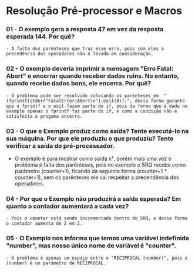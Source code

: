 # Resolução Pré-processor e Macros

### 01 - O exemplo gera a resposta 47 em vez da resposta esperada 144. Por quê?
    - A falta dos parênteses que traz esse erro, pois com eles a precedência dos operadores não é levada em consideração. 


### 02 - O exemplo deveria imprimir a mensagem "Erro Fatal: Abort" e encerrar quando receber dados ruins. No entanto, quando recebe dados bons, ele encerra. Por quê?
    - O problema pode ser resolvido colocando os parênteses em  "(fprintf(stderr"FatalError:Abort\n");exit(8));", dessa forma garante que o fprintf e o exit fazem parte do if, pois da forma que é dada no exemplo apenas o fprintf faz parte do if, e como a condição não é satisfeita o progama encerra.


### 03 - O que o Exemplo produz como saída? Tente executá-lo na sua máquina. Por que ele produziu o que produziu? Tente verificar a saída do pré-processador.
   - O exemplo é para mostrar como saida x², porém mais uma vez o problema é falta dos parênteses, pois no exemplo o SRQ recebe como parâmetro (counter+1), ficando da seguinte forma (counter+1 * counter+1), sem os parênteses ele vai respeitar a precendência dos operadores.


### 04 - Por que o Exemplo não produzirá a saída esperada? Em quanto o contador aumentará a cada vez?
    - Pois o counter está sendo incrementado dentro do SRQ, e dessa forma o contador aumenta de 2 em 2. 
    

### 05 - O Exemplo nos informa que temos uma variável indefinida "number", mas nosso único nome de variável é "counter".
    - O problema é apenas um espaço entre o "RECIPROCAL (number)", pois o (number) é um parâmetro de RECIPROCAL. 